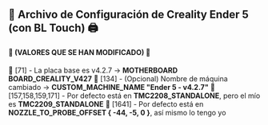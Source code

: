 ## 📜 **Archivo de Configuración de Creality Ender 5 (con BL Touch)** 🖨️

#### 🔧 **(VALORES QUE SE HAN MODIFICADO)** 🔧

🔹 [71] - La placa base es v4.2.7 → **MOTHERBOARD BOARD_CREALITY_V427**
🔹 [134] - (Opcional) Nombre de máquina cambiado → **CUSTOM_MACHINE_NAME "Ender 5 - v4.2.7"**
🔹 [157,158,159,171] - Por defecto está en **TMC2208_STANDALONE**, pero el mío es **TMC2209_STANDALONE**
🔹 [1641] - Por defecto está en **NOZZLE_TO_PROBE_OFFSET { -44, -5, 0 }**, así mismo lo tengo yo